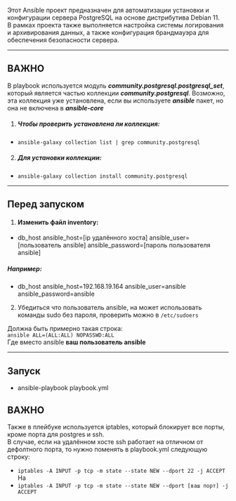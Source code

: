 Этот Ansible проект предназначен для автоматизации установки и конфигурации сервера PostgreSQL на основе дистрибутива Debian 11.  
В рамках проекта также выполняется настройка системы логирования и архивирования данных, а также конфигурация брандмауэра для обеспечения безопасности сервера.

---
## ВАЖНО  
В playbook используется модуль ***community.postgresql.postgresql_set***, который является частью коллекции ***community.postgresql***. Возможно, эта коллекция уже установлена, если вы используете ***ansible*** пакет, но она не включена в ***ansible-core***  
  
1. ##### Чтобы проверить установлена ли коллекция:  
- `ansible-galaxy collection list | grep community.postgresql` 
  
2. ##### Для установки коллекции:  
- `ansible-galaxy collection install community.postgresql`  

---
## Перед запуском  
1. #### Изменить файл **inventory:**  
- db_host ansible_host=[ip удалённого хоста] ansible_user=[пользователь ansible] ansible_password=[пароль пользователя ansible]  
  
 ##### Например:  
- db_host ansible_host=192.168.19.164 ansible_user=ansible ansible_password=ansible  
  
2. Убедиться что пользователь ansible, на  может использовать команды sudo без пароля, проверить можно в `/etc/sudoers`  
  
Должна быть примерно такая строка:  
`ansible ALL=(ALL:ALL) NOPASSWD:ALL`  
Где вместо ansible **ваш пользователь ansible**  

---
## Запуск  
- ansible-playbook playbook.yml
## ВАЖНО  
Также в плейбуке используется iptables, который блокирует все порты, кроме порта для postgres и ssh.  
В случае, если на удалённом хосте ssh работает на отличном от дефолтного порта, то нужно поменять в playbook.yml следующую строку:  
- `iptables -A INPUT -p tcp -m state --state NEW --dport 22 -j ACCEPT`  
На  
- `iptables -A INPUT -p tcp -m state --state NEW --dport [ваш порт] -j ACCEPT`

